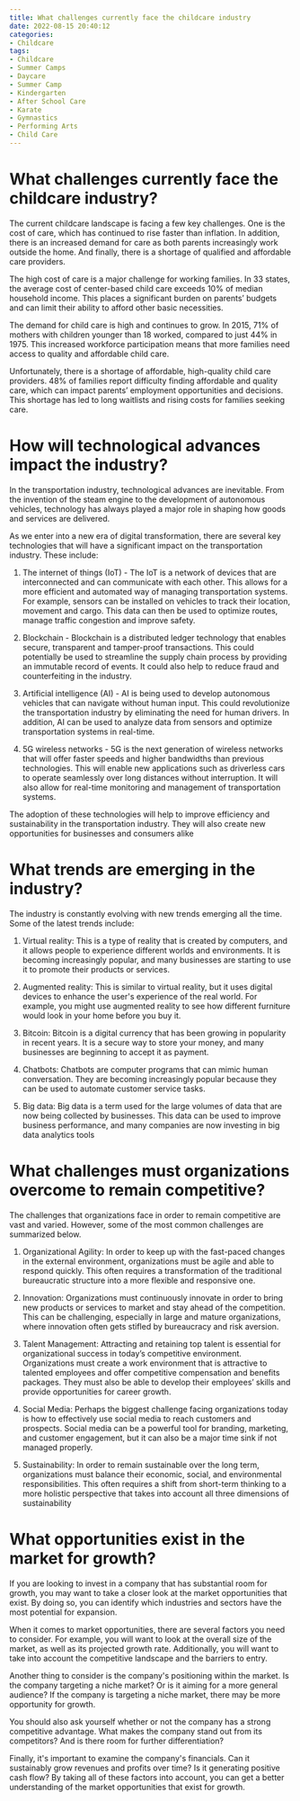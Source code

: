 ```yaml
---
title: What challenges currently face the childcare industry
date: 2022-08-15 20:40:12
categories:
- Childcare
tags:
- Childcare
- Summer Camps
- Daycare
- Summer Camp
- Kindergarten
- After School Care
- Karate
- Gymnastics
- Performing Arts
- Child Care
---
```



#  What challenges currently face the childcare industry?

The current childcare landscape is facing a few key challenges. One is the cost of care, which has continued to rise faster than inflation. In addition, there is an increased demand for care as both parents increasingly work outside the home. And finally, there is a shortage of qualified and affordable care providers.

The high cost of care is a major challenge for working families. In 33 states, the average cost of center-based child care exceeds 10% of median household income. This places a significant burden on parents’ budgets and can limit their ability to afford other basic necessities.

The demand for child care is high and continues to grow. In 2015, 71% of mothers with children younger than 18 worked, compared to just 44% in 1975. This increased workforce participation means that more families need access to quality and affordable child care.

Unfortunately, there is a shortage of affordable, high-quality child care providers. 48% of families report difficulty finding affordable and quality care, which can impact parents’ employment opportunities and decisions. This shortage has led to long waitlists and rising costs for families seeking care.

#  How will technological advances impact the industry?

In the transportation industry, technological advances are inevitable. From the invention of the steam engine to the development of autonomous vehicles, technology has always played a major role in shaping how goods and services are delivered.

As we enter into a new era of digital transformation, there are several key technologies that will have a significant impact on the transportation industry. These include:

1. The internet of things (IoT) - The IoT is a network of devices that are interconnected and can communicate with each other. This allows for a more efficient and automated way of managing transportation systems. For example, sensors can be installed on vehicles to track their location, movement and cargo. This data can then be used to optimize routes, manage traffic congestion and improve safety.

2. Blockchain - Blockchain is a distributed ledger technology that enables secure, transparent and tamper-proof transactions. This could potentially be used to streamline the supply chain process by providing an immutable record of events. It could also help to reduce fraud and counterfeiting in the industry.

3. Artificial intelligence (AI) - AI is being used to develop autonomous vehicles that can navigate without human input. This could revolutionize the transportation industry by eliminating the need for human drivers. In addition, AI can be used to analyze data from sensors and optimize transportation systems in real-time.

4. 5G wireless networks - 5G is the next generation of wireless networks that will offer faster speeds and higher bandwidths than previous technologies. This will enable new applications such as driverless cars to operate seamlessly over long distances without interruption. It will also allow for real-time monitoring and management of transportation systems.

The adoption of these technologies will help to improve efficiency and sustainability in the transportation industry. They will also create new opportunities for businesses and consumers alike

#  What trends are emerging in the industry?

The industry is constantly evolving with new trends emerging all the time. Some of the latest trends include:

1. Virtual reality: This is a type of reality that is created by computers, and it allows people to experience different worlds and environments. It is becoming increasingly popular, and many businesses are starting to use it to promote their products or services.

2. Augmented reality: This is similar to virtual reality, but it uses digital devices to enhance the user's experience of the real world. For example, you might use augmented reality to see how different furniture would look in your home before you buy it.

3. Bitcoin: Bitcoin is a digital currency that has been growing in popularity in recent years. It is a secure way to store your money, and many businesses are beginning to accept it as payment.

4. Chatbots: Chatbots are computer programs that can mimic human conversation. They are becoming increasingly popular because they can be used to automate customer service tasks.

5. Big data: Big data is a term used for the large volumes of data that are now being collected by businesses. This data can be used to improve business performance, and many companies are now investing in big data analytics tools

#  What challenges must organizations overcome to remain competitive?

The challenges that organizations face in order to remain competitive are vast and varied. However, some of the most common challenges are summarized below.

1. Organizational Agility: In order to keep up with the fast-paced changes in the external environment, organizations must be agile and able to respond quickly. This often requires a transformation of the traditional bureaucratic structure into a more flexible and responsive one.

2. Innovation: Organizations must continuously innovate in order to bring new products or services to market and stay ahead of the competition. This can be challenging, especially in large and mature organizations, where innovation often gets stifled by bureaucracy and risk aversion.

3. Talent Management: Attracting and retaining top talent is essential for organizational success in today’s competitive environment. Organizations must create a work environment that is attractive to talented employees and offer competitive compensation and benefits packages. They must also be able to develop their employees’ skills and provide opportunities for career growth.

4. Social Media: Perhaps the biggest challenge facing organizations today is how to effectively use social media to reach customers and prospects. Social media can be a powerful tool for branding, marketing, and customer engagement, but it can also be a major time sink if not managed properly.

5. Sustainability: In order to remain sustainable over the long term, organizations must balance their economic, social, and environmental responsibilities. This often requires a shift from short-term thinking to a more holistic perspective that takes into account all three dimensions of sustainability

#  What opportunities exist in the market for growth?

If you are looking to invest in a company that has substantial room for growth, you may want to take a closer look at the market opportunities that exist. By doing so, you can identify which industries and sectors have the most potential for expansion.

When it comes to market opportunities, there are several factors you need to consider. For example, you will want to look at the overall size of the market, as well as its projected growth rate. Additionally, you will want to take into account the competitive landscape and the barriers to entry.

Another thing to consider is the company's positioning within the market. Is the company targeting a niche market? Or is it aiming for a more general audience? If the company is targeting a niche market, there may be more opportunity for growth.

You should also ask yourself whether or not the company has a strong competitive advantage. What makes the company stand out from its competitors? And is there room for further differentiation?

Finally, it's important to examine the company's financials. Can it sustainably grow revenues and profits over time? Is it generating positive cash flow? By taking all of these factors into account, you can get a better understanding of the market opportunities that exist for growth.